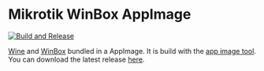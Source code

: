 # Mikrotik WinBox AppImage
[![Build and Release](https://github.com/noobping/Mikrotik-WinBox-AppImage/actions/workflows/main.yml/badge.svg)](https://github.com/noobping/Mikrotik-WinBox-AppImage/actions/workflows/main.yml)

[Wine](https://github.com/mmtrt/WINE_AppImage) and [WinBox](https://mikrotik.com/download) bundled in a AppImage. It is build with the [app image tool](https://github.com/AppImage/AppImageKit/releases). You can download the latest release [here](https://github.com/noobping/Mikrotik-WinBox-AppImage/releases/latest).
